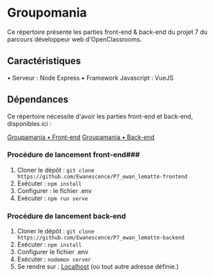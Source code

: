 # Groupomania #

Ce répertoire présente les parties front-end & back-end du projet 7 du parcours développeur web d'OpenClassrooms.

## Caractéristiques ##

• Serveur : Node Express
• Framework Javascript : VueJS

## Dépendances ##

Ce répertoire nécessite d'avoir les parties front-end et back-end, disponibles ici :

[Groupamania • Front-end](https://github.com/Ewanescence/P7_ewan_lematte-frontend)
[Groupamania • Back-end](https://github.com/Ewanescence/P7_ewan_lematte-backend)

### Procédure de lancement front-end###

1. Cloner le dépôt : `git clone https://github.com/Ewanescence/P7_ewan_lematte-frontend`
2. Exécuter : `npm install`
3. Configurer : le fichier .env
4. Exécuter : `npm run serve`

### Procédure de lancement back-end ###

1. Cloner le dépôt : `git clone https://github.com/Ewanescence/P7_ewan_lematte-backend`
2. Exécuter : `npm install`
3. Configurer le fichier .env
4. Exécuter : `nodemon server`
5. Se rendre sur : [Localhost](http://localhost:8080/) (ou tout autre adresse définie.)
